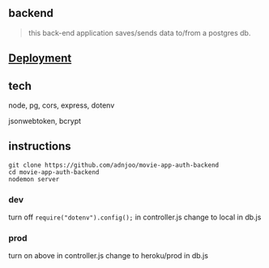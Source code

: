 ## backend

> this back-end application saves/sends data to/from a postgres db.

## [Deployment](https://polar-waters-71760.herokuapp.com/)

## tech

node, pg, cors, express, dotenv

jsonwebtoken, bcrypt

## instructions

```
git clone https://github.com/adnjoo/movie-app-auth-backend
cd movie-app-auth-backend
nodemon server
```

### dev

turn off `require("dotenv").config();` in controller.js
change to local in db.js 

### prod 

turn on above in controller.js
change to heroku/prod in db.js 
